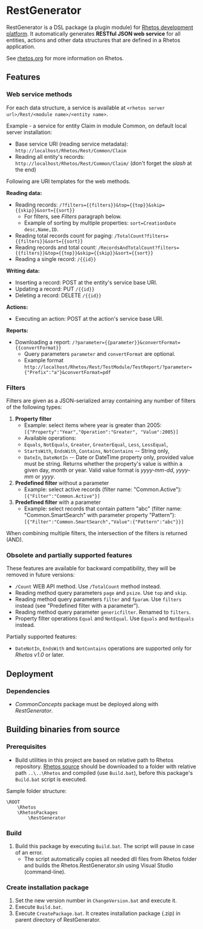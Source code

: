 # RestGenerator

RestGenerator is a DSL package (a plugin module) for [Rhetos development platform](https://github.com/Rhetos/Rhetos).
It automatically generates **RESTful JSON web service** for all entities, actions and other data structures that are defined in a Rhetos application.

See [rhetos.org](http://www.rhetos.org/) for more information on Rhetos.

## Features

### Web service methods

For each data structure, a service is available at `<rhetos server url>/Rest/<module name>/<entity name>`.

Example - a service for entity Claim in module Common, on default local server installation:

* Base service URI (reading service metadata): `http://localhost/Rhetos/Rest/Common/Claim`
* Reading all entity's records: `http://localhost/Rhetos/Rest/Common/Claim/` (don't forget the *slash* at the end)

Following are URI templates for the web methods.

**Reading data:**

* Reading records: `/?filters={{filters}}&top={{top}}&skip={{skip}}&sort={{sort}}`
    - For filters, see *Filters* paragraph below.
    - Example of sorting by multiple properties: `sort=CreationDate desc,Name,ID`.
* Reading total records count for paging: `/TotalCount?filters={{filters}}&sort={{sort}}`
* Reading records and total count: `/RecordsAndTotalCount?filters={{filters}}&top={{top}}&skip={{skip}}&sort={{sort}}`
* Reading a single record: `/{{id}}`

**Writing data:**

* Inserting a record: POST at the entity's service base URI.
* Updating a record: PUT `/{{id}}`
* Deleting a record: DELETE `/{{id}}`

**Actions:**

* Executing an action: POST at the action's service base URI.

**Reports:**

* Downloading a report: `/?parameter={{parameter}}&convertFormat={{convertFormat}}`
    - Query parameters `parameter` and `convertFormat` are optional.
    - Example format `http://localhost/Rhetos/Rest/TestModule/TestReport/?parameter={"Prefix":"a"}&convertFormat=pdf`

### Filters

Filters are given as a JSON-serialized array containing any number of filters of the following types:

1. **Property filter**
    - Example: select items where year is greater than 2005: `[{"Property":"Year","Operation":"Greater", "Value":2005}]`
    - Available operations:
    - `Equals`, `NotEquals`, `Greater`, `GreaterEqual`, `Less`, `LessEqual`,
    - `StartsWith`, `EndsWith`, `Contains`, `NotContains` -- String only,
    - `DateIn`, `DateNotIn` -- Date or DateTime property only, provided value must be string.
        Returns whether the property's value is within a given day, month or year.
        Valid value format is *yyyy-mm-dd*, *yyyy-mm* or *yyyy*.
2. **Predefined filter** without a parameter
    - Example: select active records (filter name: "Common.Active"): `[{"Filter":"Common.Active"}]`
3. **Predefined filter** with a parameter
    - Example: select records that contain pattern "abc" (filter name: "Common.SmartSearch" with parameter property "Pattern"): `[{"Filter":"Common.SmartSearch","Value":{"Pattern":"abc"}}]`

When combining multiple filters, the intersection of the filters is returned (AND).

### Obsolete and partially supported features

These features are available for backward compatibility, they will be removed in future versions:

* `/Count` WEB API method. Use `/TotalCount` method instead.
* Reading method query parameters `page` and `psize`. Use `top` and `skip`.
* Reading method query parameters `filter` and `fparam`. Use `filters` instead (see "Predefined filter with a parameter").
* Reading method query parameter `genericfilter`. Renamed to `filters`.
* Property filter operations `Equal` and `NotEqual`. Use `Equals` and `NotEquals` instead.

Partially supported features:

 * `DateNotIn`, `EndsWith` and `NotContains` operations are supported only for *Rhetos v1.0* or later.

## Deployment

### Dependencies

* *CommonConcepts* package must be deployed along with *RestGenerator*.

## Building binaries from source

### Prerequisites

* Build utilities in this project are based on relative path to Rhetos repository.
  [Rhetos source](https://github.com/Rhetos/Rhetos) should be downloaded to a folder
  with relative path `..\..\Rhetos` and compiled (use `Build.bat`),
  before this package's `Build.bat` script is executed.

Sample folder structure:

    \ROOT
        \Rhetos
        \RhetosPackages
            \RestGenerator

### Build

1. Build this package by executing `Build.bat`. The script will pause in case of an error.
    - The script automatically copies all needed dll files from Rhetos folder and builds the Rhetos.RestGenerator.sln using Visual Studio (command-line).

### Create installation package

1. Set the new version number in `ChangeVersion.bat` and execute it.
2. Execute `Build.bat`.
3. Execute `CreatePackage.bat`. It creates installation package (.zip) in parent directory of RestGenerator.
